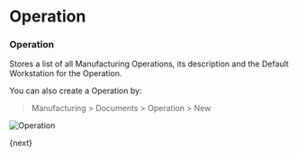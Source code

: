<!-- add-breadcrumbs -->
# Operation

### Operation

Stores a list of all Manufacturing Operations, its description and the Default Workstation for the Operation.

You can also create a Operation by:

> Manufacturing > Documents > Operation > New

<img class="screenshot" alt="Operation" src="/docs/assets/img/manufacturing/operation.png">

{next}